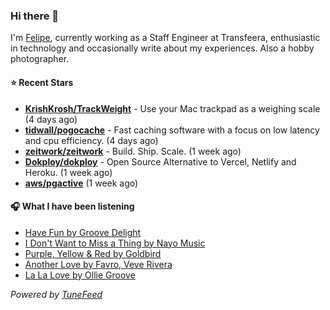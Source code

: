 ### Hi there 👋

I'm [Felipe](https://felipevm.com), currently working as a Staff Engineer at Transfeera, enthusiastic in technology and occasionally write about my experiences. Also a hobby photographer.

#### ⭐ Recent Stars
- **[KrishKrosh/TrackWeight](https://github.com/KrishKrosh/TrackWeight)** - Use your Mac trackpad as a weighing scale (4 days ago)
- **[tidwall/pogocache](https://github.com/tidwall/pogocache)** - Fast caching software with a focus on low latency and cpu efficiency. (4 days ago)
- **[zeitwork/zeitwork](https://github.com/zeitwork/zeitwork)** - Build. Ship. Scale. (1 week ago)
- **[Dokploy/dokploy](https://github.com/Dokploy/dokploy)** - Open Source Alternative to Vercel, Netlify and Heroku. (1 week ago)
- **[aws/pgactive](https://github.com/aws/pgactive)** (1 week ago)

#### 🎧 What I have been listening
- [Have Fun by Groove Delight](https://open.spotify.com/track/7g2NG8b3ibkIYtGGhfIfTJ)
- [I Don&#39;t Want to Miss a Thing by Nayo Music](https://open.spotify.com/track/2gBmLYFyvUXTIssLRNjdzB)
- [Purple, Yellow &amp; Red by Goldbird](https://open.spotify.com/track/6fsiOdVbw2gLtTlhys6oNW)
- [Another Love by Favro, Veve Rivera](https://open.spotify.com/track/0mZpb6bnHI7YcuVTLtKzwi)
- [La La Love by Ollie Groove](https://open.spotify.com/track/7DgvngkbyAPLpyRg62oX5t)

_Powered by [TuneFeed](https://tunefeed.app?ref=github.com)_
